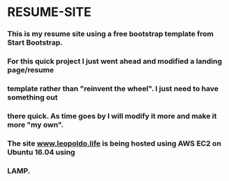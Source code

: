# RESUME-SITE
### This is my resume site using a free bootstrap template from Start Bootstrap.
### For this quick project I just went ahead and modified a landing page/resume 
### template rather than "reinvent the wheel". I just need to have something out
### there quick. As time goes by I will modify it more and make it more "my own".
### The site www.leopoldo.life is being hosted using AWS EC2 on Ubuntu 16.04 using
### LAMP.
